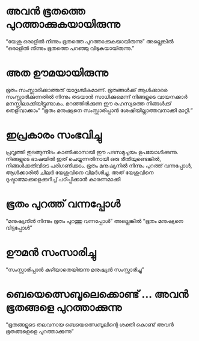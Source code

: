# അവൻ ഭൂതത്തെ പുറത്താക്കുകയായിരുന്നു
“യേശു ഒരാളിൽ നിന്നും ഭൂതത്തെ പുറത്താക്കുകയായിരുന്നു” അല്ലെങ്കിൽ “ഒരാളിൽ നിന്നും ഭൂതത്തെ പറഞ്ഞു വിടുകയായിരുന്നു.”
# അത ഊമയായിരുന്നു
ഭൂതം സംസ്സാരിക്കാത്തത് യാദൃശ്ചികമാണ്. ഭൂതങ്ങൾക്ക് ആൾക്കാരെ സംസ്സാരിക്കുന്നതിൽ നിന്നും തടയാൻ സാധിക്കുമെന്ന് നിങ്ങളുടെ വായനക്കാർ മനസ്സിലാക്കിയിട്ടുണ്ടാകും. മറഞ്ഞിരിക്കുന്ന ഈ രഹസ്യത്തെ നിങ്ങൾക്ക് തെളിവാക്കാം“ “ഭൂതം മനുഷ്യനെ സംസ്സാരിപ്പാൻ ശേഷിയില്ലാത്തവനാക്കി മാറ്റി.“
# ഇപ്രകാരം സംഭവിച്ചു
പ്രവൃത്തി തുടങ്ങുന്നിടം കാണിക്കാനായി ഈ പദസമുച്ചയം ഉപയോഗിക്കുന്നു. നിങ്ങളുടെ ഭാഷയിൽ ഇത് ചെയ്യുന്നതിനായി ഒരു രീതിയുണ്ടെങ്കിൽ, നിങ്ങൾക്കതിവിടെ പരിഗണിക്കാം. ഭൂതം മനുഷ്യനിൽ നിന്നും പുറത്ത് വന്നപ്പോൾ, ആൾക്കാരിൽ ചിലർ യേശുവിനെ വിമർശിച്ചു, അത് യേശുവിനെ ദുഷ്ടാത്മാക്കളെക്കുറിച്ച് പഠിപ്പിക്കാൻ കാരണമാക്കി
# ഭൂതം പുറത്ത് വന്നപ്പോൾ
“മനുഷ്യനിൻ നിന്നും ഭൂതം പുറത്തു വന്നപ്പോൾ” അല്ലെങ്കിൽ “ഭൂതം മനുഷ്യനെ വിട്ടപ്പോൾ”
# ഊമൻ സംസാരിച്ചു
“സംസ്സാരിപ്പാൻ കഴിയാതെയിരുന്ന മനുഷ്യൻ സംസ്സാരിച്ചു”
# ബെയെത്സെബൂലെക്കൊണ്ട് ... അവൻ ഭൂതങ്ങളെ പുറത്താക്കുന്നു
“ഭൂതങ്ങളുടെ തലവനായ ബെയെത്സെബൂലിന്റെ ശക്തി കൊണ്ട് അവൻ ഭൂതങ്ങളെളെ പുറത്താക്കുന്നു” 

